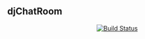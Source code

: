 ## djChatRoom
<p align="center">
  <a href="https://https://circleci.com/gh/tomliangg/workflows/djChatRoom/tree/master"><img src="https://img.shields.io/circleci/project/github/tomliangg/djChatRoom/master.svg" alt="Build Status"></a>
</p>
